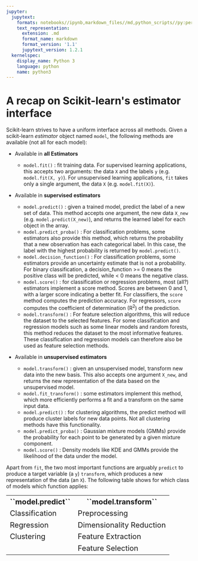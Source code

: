 ```yaml
---
jupyter:
  jupytext:
    formats: notebooks//ipynb,markdown_files//md,python_scripts//py:percent
    text_representation:
      extension: .md
      format_name: markdown
      format_version: '1.1'
      jupytext_version: 1.2.1
  kernelspec:
    display_name: Python 3
    language: python
    name: python3
---
```


# A recap on Scikit-learn's estimator interface


Scikit-learn strives to have a uniform interface across all methods. Given a scikit-learn *estimator*
object named `model`, the following methods are available (not all for each model):

- Available in **all Estimators**
  + `model.fit()` : fit training data. For supervised learning applications,
    this accepts two arguments: the data `X` and the labels `y` (e.g. `model.fit(X, y)`).
    For unsupervised learning applications, `fit` takes only a single argument,
    the data `X` (e.g. `model.fit(X)`).
- Available in **supervised estimators**
  + `model.predict()` : given a trained model, predict the label of a new set of data.
    This method accepts one argument, the new data `X_new` (e.g. `model.predict(X_new)`),
    and returns the learned label for each object in the array.
  + `model.predict_proba()` : For classification problems, some estimators also provide
    this method, which returns the probability that a new observation has each categorical label.
    In this case, the label with the highest probability is returned by `model.predict()`.
  + `model.decision_function()` : For classification problems, some estimators provide an uncertainty estimate that is not a probability. For binary classification, a decision_function >= 0 means the positive class will be predicted, while < 0 means the negative class.
  + `model.score()` : for classification or regression problems, most (all?) estimators implement
    a score method.  Scores are between 0 and 1, with a larger score indicating a better fit. For classifiers, the `score` method computes the prediction accuracy. For regressors, `score` computes the coefficient of determination (R<sup>2</sup>) of the prediction.
  + `model.transform()` : For feature selection algorithms, this will reduce the dataset to the selected features. For some classification and regression models such as some linear models and random forests, this method reduces the dataset to the most informative features. These classification and regression models can therefore also be used as feature selection methods.
  
- Available in **unsupervised estimators**
  + `model.transform()` : given an unsupervised model, transform new data into the new basis.
    This also accepts one argument `X_new`, and returns the new representation of the data based
    on the unsupervised model.
  + `model.fit_transform()` : some estimators implement this method,
    which more efficiently performs a fit and a transform on the same input data.
  + `model.predict()` : for clustering algorithms, the predict method will produce cluster labels for new data points. Not all clustering methods have this functionality.
  + `model.predict_proba()` : Gaussian mixture models (GMMs) provide the probability for each point to be generated by a given mixture component.
  + `model.score()` : Density models like KDE and GMMs provide the likelihood of the data under the model.


Apart from ``fit``, the two most important functions are arguably ``predict`` to produce a target variable (a ``y``) ``transform``, which produces a new representation of the data (an ``X``).
The following table shows for which class of models which function applies:




<table>
<tr style="border:None; font-size:20px; padding:10px;"><th>``model.predict``</th><th>``model.transform``</th></tr>
<tr style="border:None; font-size:20px; padding:10px;"><td>Classification</td><td>Preprocessing</td></tr>
<tr style="border:None; font-size:20px; padding:10px;"><td>Regression</td><td>Dimensionality Reduction</td></tr>
<tr style="border:None; font-size:20px; padding:10px;"><td>Clustering</td><td>Feature Extraction</td></tr>
<tr style="border:None; font-size:20px; padding:10px;"><td>&nbsp;</td><td>Feature Selection</td></tr>

</table>



